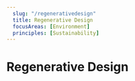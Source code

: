 ```yaml
---
  slug: "/regenerativedesign"
  title: Regenerative Design 
  focusAreas: [Environment]
  principles: [Sustainability]
---
```

# Regenerative Design
